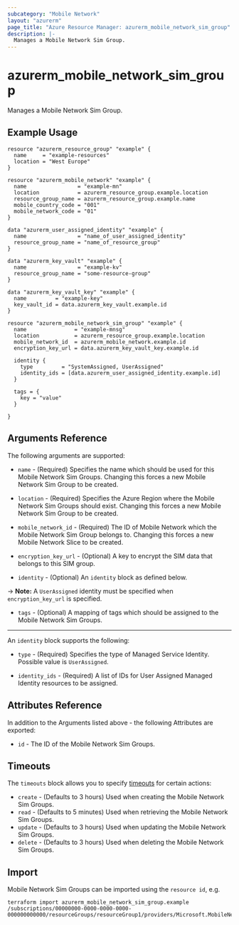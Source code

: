 ```yaml
---
subcategory: "Mobile Network"
layout: "azurerm"
page_title: "Azure Resource Manager: azurerm_mobile_network_sim_group"
description: |-
  Manages a Mobile Network Sim Group.
---
```


# azurerm_mobile_network_sim_group

Manages a Mobile Network Sim Group.

## Example Usage

```hcl
resource "azurerm_resource_group" "example" {
  name     = "example-resources"
  location = "West Europe"
}

resource "azurerm_mobile_network" "example" {
  name                = "example-mn"
  location            = azurerm_resource_group.example.location
  resource_group_name = azurerm_resource_group.example.name
  mobile_country_code = "001"
  mobile_network_code = "01"
}

data "azurerm_user_assigned_identity" "example" {
  name                = "name_of_user_assigned_identity"
  resource_group_name = "name_of_resource_group"
}

data "azurerm_key_vault" "example" {
  name                = "example-kv"
  resource_group_name = "some-resource-group"
}

data "azurerm_key_vault_key" "example" {
  name         = "example-key"
  key_vault_id = data.azurerm_key_vault.example.id
}

resource "azurerm_mobile_network_sim_group" "example" {
  name               = "example-mnsg"
  location           = azurerm_resource_group.example.location
  mobile_network_id  = azurerm_mobile_network.example.id
  encryption_key_url = data.azurerm_key_vault_key.example.id

  identity {
    type         = "SystemAssigned, UserAssigned"
    identity_ids = [data.azurerm_user_assigned_identity.example.id]
  }

  tags = {
    key = "value"
  }

}
```

## Arguments Reference

The following arguments are supported:

* `name` - (Required) Specifies the name which should be used for this Mobile Network Sim Groups. Changing this forces a new Mobile Network Sim Group to be created.

* `location` - (Required) Specifies the Azure Region where the Mobile Network Sim Groups should exist. Changing this forces a new Mobile Network Sim Group to be created.

* `mobile_network_id` - (Required) The ID of Mobile Network which the Mobile Network Sim Group belongs to. Changing this forces a new Mobile Network Slice to be created.

* `encryption_key_url` - (Optional) A key to encrypt the SIM data that belongs to this SIM group.

* `identity` - (Optional) An `identity` block as defined below.

-> **Note:** A `UserAssigned` identity must be specified when `encryption_key_url` is specified.

* `tags` - (Optional) A mapping of tags which should be assigned to the Mobile Network Sim Groups.

---

An `identity` block supports the following:

* `type` - (Required) Specifies the type of Managed Service Identity. Possible value is `UserAssigned`.

* `identity_ids` - (Required) A list of IDs for User Assigned Managed Identity resources to be assigned.


## Attributes Reference

In addition to the Arguments listed above - the following Attributes are exported:

* `id` - The ID of the Mobile Network Sim Groups.


## Timeouts

The `timeouts` block allows you to specify [timeouts](https://www.terraform.io/docs/configuration/resources.html#timeouts) for certain actions:

* `create` - (Defaults to 3 hours) Used when creating the Mobile Network Sim Groups.
* `read` - (Defaults to 5 minutes) Used when retrieving the Mobile Network Sim Groups.
* `update` - (Defaults to 3 hours) Used when updating the Mobile Network Sim Groups.
* `delete` - (Defaults to 3 hours) Used when deleting the Mobile Network Sim Groups.

## Import

Mobile Network Sim Groups can be imported using the `resource id`, e.g.

```shell
terraform import azurerm_mobile_network_sim_group.example /subscriptions/00000000-0000-0000-0000-000000000000/resourceGroups/resourceGroup1/providers/Microsoft.MobileNetwork/simGroups/simGroup1
```
